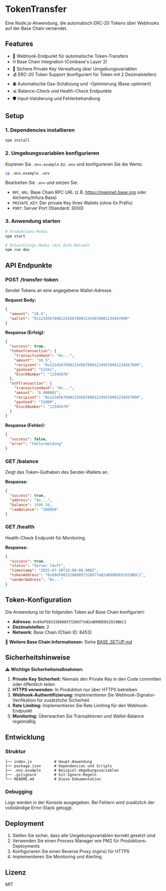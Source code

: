 # TokenTransfer

Eine Node.js-Anwendung, die automatisch ERC-20 Tokens über Webhooks auf der Base Chain versendet.

## Features

- 🔗 Webhook-Endpunkt für automatische Token-Transfers
- ⛓️ Base Chain Integration (Coinbase's Layer 2)
- 🔐 Sichere Private Key Verwaltung über Umgebungsvariablen
- 💰 ERC-20 Token Support (konfiguriert für Token mit 2 Dezimalstellen)
- ⛽ Automatische Gas-Schätzung und -Optimierung (Base-optimiert)
- 📊 Balance-Check und Health-Check Endpunkte
- 🛡️ Input-Validierung und Fehlerbehandlung

## Setup

### 1. Dependencies installieren

```bash
npm install
```

### 2. Umgebungsvariablen konfigurieren

Kopieren Sie `.env.example` zu `.env` und konfigurieren Sie die Werte:

```bash
cp .env.example .env
```

Bearbeiten Sie `.env` und setzen Sie:
- `RPC_URL`: Base Chain RPC URL (z.B. https://mainnet.base.org oder Alchemy/Infura Base)
- `PRIVATE_KEY`: Der private Key Ihres Wallets (ohne 0x Präfix)
- `PORT`: Server Port (Standard: 3000)

### 3. Anwendung starten

```bash
# Produktions-Modus
npm start

# Entwicklungs-Modus (mit Auto-Reload)
npm run dev
```

## API Endpunkte

### POST /transfer-token

Sendet Tokens an eine angegebene Wallet-Adresse.

**Request Body:**
```json
{
  "amount": "10.5",
  "wallet": "0x1234567890123456789012345678901234567890"
}
```

**Response (Erfolg):**
```json
{
  "success": true,
  "tokenTransaction": {
    "transactionHash": "0x...",
    "amount": "10.5",
    "recipient": "0x1234567890123456789012345678901234567890",
    "gasUsed": "52341",
    "blockNumber": "12345678"
  },
  "ethTransaction": {
    "transactionHash": "0x...",
    "amount": "0.000001",
    "recipient": "0x1234567890123456789012345678901234567890",
    "gasUsed": "21000",
    "blockNumber": "12345679"
  }
}
```

**Response (Fehler):**
```json
{
  "success": false,
  "error": "Fehlermeldung"
}
```

### GET /balance

Zeigt das Token-Guthaben des Sender-Wallets an.

**Response:**
```json
{
  "success": true,
  "address": "0x...",
  "balance": 1000.50,
  "rawBalance": "100050"
}
```

### GET /health

Health-Check Endpunkt für Monitoring.

**Response:**
```json
{
  "success": true,
  "status": "Server läuft",
  "timestamp": "2025-07-30T10:00:00.000Z",
  "tokenAddress": "0x69eFD833288605f320d77eB2aB99DDE62919BbC1",
  "senderAddress": "0x..."
}
```

## Token-Konfiguration

Die Anwendung ist für folgenden Token auf Base Chain konfiguriert:
- **Adresse:** `0x69eFD833288605f320d77eB2aB99DDE62919BbC1`
- **Dezimalstellen:** 2
- **Network:** Base Chain (Chain ID: 8453)

📖 **Weitere Base Chain Informationen:** Siehe [BASE_SETUP.md](./BASE_SETUP.md)

## Sicherheitshinweise

⚠️ **Wichtige Sicherheitsmaßnahmen:**

1. **Private Key Sicherheit:** Niemals den Private Key in den Code committen oder öffentlich teilen
2. **HTTPS verwenden:** In Produktion nur über HTTPS betreiben
3. **Webhook-Authentifizierung:** Implementieren Sie Webhook-Signatur-Verifikation für zusätzliche Sicherheit
4. **Rate Limiting:** Implementieren Sie Rate Limiting für den Webhook-Endpunkt
5. **Monitoring:** Überwachen Sie Transaktionen und Wallet-Balance regelmäßig

## Entwicklung

### Struktur
```
├── index.js          # Haupt-Anwendung
├── package.json      # Dependencies und Scripts
├── .env.example      # Beispiel-Umgebungsvariablen
├── .gitignore        # Git-Ignore-Regeln
└── README.md         # Diese Dokumentation
```

### Debugging

Logs werden in der Konsole ausgegeben. Bei Fehlern wird zusätzlich der vollständige Error-Stack geloggt.

## Deployment

1. Stellen Sie sicher, dass alle Umgebungsvariablen korrekt gesetzt sind
2. Verwenden Sie einen Process Manager wie PM2 für Produktions-Deployments
3. Konfigurieren Sie einen Reverse Proxy (nginx) für HTTPS
4. Implementieren Sie Monitoring und Alerting

## Lizenz

MIT